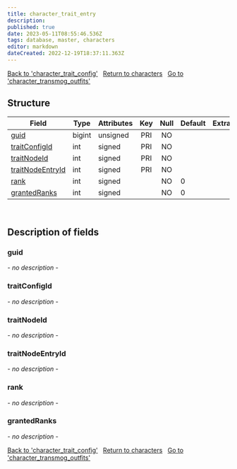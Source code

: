 ```yaml
---
title: character_trait_entry
description: 
published: true
date: 2023-05-11T08:55:46.536Z
tags: database, master, characters
editor: markdown
dateCreated: 2022-12-19T18:37:11.363Z
---
```


<a href="https://trinitycore.info/en/database/master/characters/character_trait_config" class="mt-5 v-btn v-btn--depressed v-btn--flat v-btn--outlined theme--light v-size--default darkblue--text text--lighten-3"><span class="v-btn__content"><i aria-hidden="true" class="v-icon notranslate v-icon--left mdi mdi-arrow-left theme--light"></i><span>Back to 'character_trait_config'</span></span></a>&nbsp;&nbsp;&nbsp;<a href="https://trinitycore.info/en/database/master/characters/home" class="mt-5 v-btn v-btn--depressed v-btn--flat v-btn--outlined theme--light v-size--default darkblue--text text--lighten-3"><span class="v-btn__content"><i aria-hidden="true" class="v-icon notranslate v-icon--left mdi mdi-home-outline theme--light"></i><span>Return to characters</span></span></a>&nbsp;&nbsp;&nbsp;<a href="https://trinitycore.info/en/database/master/characters/character_transmog_outfits" class="mt-5 v-btn v-btn--depressed v-btn--flat v-btn--outlined theme--light v-size--default darkblue--text text--lighten-3"><span class="v-btn__content"><span>Go to 'character_transmog_outfits'</span><i aria-hidden="true" class="v-icon notranslate v-icon--right mdi mdi-arrow-right theme--light"></i></span></a>

## Structure

| Field | Type | Attributes | Key | Null | Default | Extra | Comment |
| --- | --- | --- | :---: | :---: | --- | --- | --- |
| [guid](#guid) | bigint | unsigned | PRI | NO |  |  |  |
| [traitConfigId](#traitconfigid) | int | signed | PRI | NO |  |  |  |
| [traitNodeId](#traitnodeid) | int | signed | PRI | NO |  |  |  |
| [traitNodeEntryId](#traitnodeentryid) | int | signed | PRI | NO |  |  |  |
| [rank](#rank) | int | signed |  | NO | 0 |  |  |
| [grantedRanks](#grantedranks) | int | signed |  | NO | 0 |  |  |
&nbsp;
## Description of fields

### guid
*- no description -*
&nbsp;

### traitConfigId
*- no description -*
&nbsp;

### traitNodeId
*- no description -*
&nbsp;

### traitNodeEntryId
*- no description -*
&nbsp;

### rank
*- no description -*
&nbsp;

### grantedRanks
*- no description -*
&nbsp;

<a href="https://trinitycore.info/en/database/master/characters/character_trait_config" class="mt-5 v-btn v-btn--depressed v-btn--flat v-btn--outlined theme--light v-size--default darkblue--text text--lighten-3"><span class="v-btn__content"><i aria-hidden="true" class="v-icon notranslate v-icon--left mdi mdi-arrow-left theme--light"></i><span>Back to 'character_trait_config'</span></span></a>&nbsp;&nbsp;&nbsp;<a href="https://trinitycore.info/en/database/master/characters/home" class="mt-5 v-btn v-btn--depressed v-btn--flat v-btn--outlined theme--light v-size--default darkblue--text text--lighten-3"><span class="v-btn__content"><i aria-hidden="true" class="v-icon notranslate v-icon--left mdi mdi-home-outline theme--light"></i><span>Return to characters</span></span></a>&nbsp;&nbsp;&nbsp;<a href="https://trinitycore.info/en/database/master/characters/character_transmog_outfits" class="mt-5 v-btn v-btn--depressed v-btn--flat v-btn--outlined theme--light v-size--default darkblue--text text--lighten-3"><span class="v-btn__content"><span>Go to 'character_transmog_outfits'</span><i aria-hidden="true" class="v-icon notranslate v-icon--right mdi mdi-arrow-right theme--light"></i></span></a>
